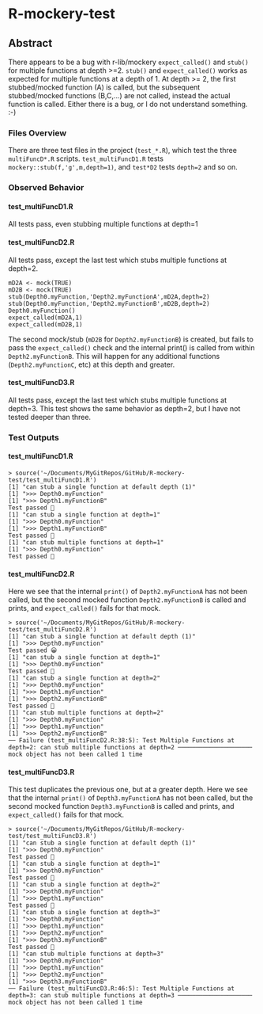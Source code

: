 # R-mockery-test

## Abstract

There appears to be a bug with r-lib/mockery `expect_called()` and `stub()` for multiple functions at depth >=2. `stub()` and `expect_called()` works as expected for multiple functions at a depth of 1. At depth >= 2, the first stubbed/mocked function (A) is called, but the subsequent stubbed/mocked functions (B,C,...) are not called, instead the actual function is called. Either there is a bug, or I do not understand something. :-)

### Files Overview

There are three test files in the project (`test_*.R`), which test the three `multiFuncD*.R` scripts. `test_multiFuncD1.R` tests `mockery::stub(f,'g',m,depth=1)`, and `test*D2` tests `depth=2` and so on.

### Observed Behavior

#### test_multiFuncD1.R

All tests pass, even stubbing multiple functions at depth=1

#### test_multiFuncD2.R

All tests pass, except the last test which stubs multiple functions at depth=2.

```
mD2A <- mock(TRUE)
mD2B <- mock(TRUE)
stub(Depth0.myFunction,'Depth2.myFunctionA',mD2A,depth=2)
stub(Depth0.myFunction,'Depth2.myFunctionB',mD2B,depth=2)
Depth0.myFunction()
expect_called(mD2A,1)
expect_called(mD2B,1)
```

The second mock/stub (`mD2B` for `Depth2.myFunctionB`) is created, but fails to pass the `expect_called()` check and the internal print() is called from within `Depth2.myFunctionB`.
This will happen for any additional functions (`Depth2.myFunctionC`, etc) at this depth and greater.

#### test_multiFuncD3.R

All tests pass, except the last test which stubs multiple functions at depth=3. This test shows the same behavior as depth=2, but I have not tested deeper than three.

### Test Outputs

#### test_multiFuncD1.R

```
> source('~/Documents/MyGitRepos/GitHub/R-mockery-test/test_multiFuncD1.R')
[1] "can stub a single function at default depth (1)"
[1] ">>> Depth0.myFunction"
[1] ">>> Depth1.myFunctionB"
Test passed 🌈
[1] "can stub a single function at depth=1"
[1] ">>> Depth0.myFunction"
[1] ">>> Depth1.myFunctionB"
Test passed 🥳
[1] "can stub multiple functions at depth=1"
[1] ">>> Depth0.myFunction"
Test passed 🥳
```

#### test_multiFuncD2.R

Here we see that the internal `print()` of `Depth2.myFunctionA` has not been called, but the second mocked function `Depth2.myFunctionB` is called and prints, and `expect_called()` fails for that mock.

```
> source('~/Documents/MyGitRepos/GitHub/R-mockery-test/test_multiFuncD2.R')
[1] "can stub a single function at default depth (1)"
[1] ">>> Depth0.myFunction"
Test passed 😀
[1] "can stub a single function at depth=1"
[1] ">>> Depth0.myFunction"
Test passed 🥳
[1] "can stub a single function at depth=2"
[1] ">>> Depth0.myFunction"
[1] ">>> Depth1.myFunction"
[1] ">>> Depth2.myFunctionB"
Test passed 🎉
[1] "can stub multiple functions at depth=2"
[1] ">>> Depth0.myFunction"
[1] ">>> Depth1.myFunction"
[1] ">>> Depth2.myFunctionB"
── Failure (test_multiFuncD2.R:38:5): Test Multiple Functions at depth=2: can stub multiple functions at depth=2 ─────────────────────
mock object has not been called 1 time
```

#### test_multiFuncD3.R

This test duplicates the previous one, but at a greater depth. Here we see that the internal `print()` of `Depth3.myFunctionA` has not been called, but the second mocked function `Depth3.myFunctionB` is called and prints, and `expect_called()` fails for that mock.

```
> source('~/Documents/MyGitRepos/GitHub/R-mockery-test/test_multiFuncD3.R')
[1] "can stub a single function at default depth (1)"
[1] ">>> Depth0.myFunction"
Test passed 🥳
[1] "can stub a single function at depth=1"
[1] ">>> Depth0.myFunction"
Test passed 🌈
[1] "can stub a single function at depth=2"
[1] ">>> Depth0.myFunction"
[1] ">>> Depth1.myFunction"
Test passed 🥇
[1] "can stub a single function at depth=3"
[1] ">>> Depth0.myFunction"
[1] ">>> Depth1.myFunction"
[1] ">>> Depth2.myFunction"
[1] ">>> Depth3.myFunctionB"
Test passed 🌈
[1] "can stub multiple functions at depth=3"
[1] ">>> Depth0.myFunction"
[1] ">>> Depth1.myFunction"
[1] ">>> Depth2.myFunction"
[1] ">>> Depth3.myFunctionB"
── Failure (test_multiFuncD3.R:46:5): Test Multiple Functions at depth=3: can stub multiple functions at depth=3 ─────────────────────
mock object has not been called 1 time
```
